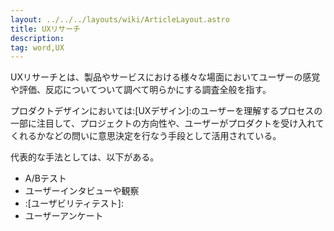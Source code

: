 ```yaml
---
layout: ../../../layouts/wiki/ArticleLayout.astro
title: UXリサーチ
description:
tag: word,UX
---
```


UXリサーチとは、製品やサービスにおける様々な場面においてユーザーの感覚や評価、反応についてついて調べて明らかにする調査全般を指す。

プロダクトデザインにおいては:[UXデザイン]:のユーザーを理解するプロセスの一部に注目して、プロジェクトの方向性や、ユーザーがプロダクトを受け入れてくれるかなどの問いに意思決定を行なう手段として活用されている。

代表的な手法としては、以下がある。
- A/Bテスト
- ユーザーインタビューや観察
- :[ユーザビリティテスト]:
- ユーザーアンケート